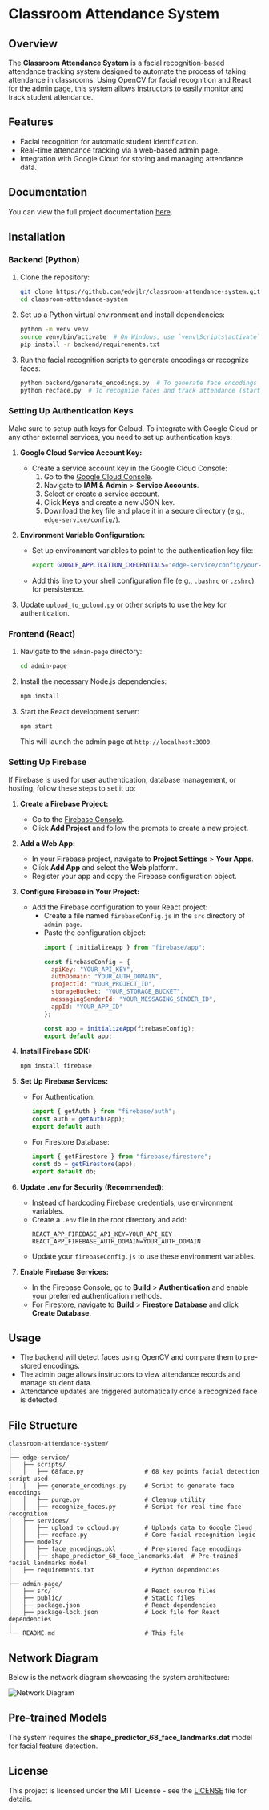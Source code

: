 # Classroom Attendance System

## Overview
The **Classroom Attendance System** is a facial recognition-based attendance tracking system designed to automate the process of taking attendance in classrooms. Using OpenCV for facial recognition and React for the admin page, this system allows instructors to easily monitor and track student attendance.

## Features
- Facial recognition for automatic student identification.
- Real-time attendance tracking via a web-based admin page.
- Integration with Google Cloud for storing and managing attendance data.

## Documentation
You can view the full project documentation [here](./Phase%203.pdf).

## Installation

### Backend (Python)
1. Clone the repository:
   ```bash
   git clone https://github.com/edwjlr/classroom-attendance-system.git
   cd classroom-attendance-system
   ```

2. Set up a Python virtual environment and install dependencies:
   ```bash
   python -m venv venv
   source venv/bin/activate  # On Windows, use `venv\Scripts\activate`
   pip install -r backend/requirements.txt
   ```

3. Run the facial recognition scripts to generate encodings or recognize faces:
   ```bash
   python backend/generate_encodings.py  # To generate face encodings if need to
   python recface.py  # To recognize faces and track attendance (start uploading recognized faces to cloud services
   ```
### Setting Up Authentication Keys
Make sure to setup auth keys for Gcloud. To integrate with Google Cloud or any other external services, you need to set up authentication keys:
1. **Google Cloud Service Account Key:**
   - Create a service account key in the Google Cloud Console:
     1. Go to the [Google Cloud Console](https://console.cloud.google.com).
     2. Navigate to **IAM & Admin** > **Service Accounts**.
     3. Select or create a service account.
     4. Click **Keys** and create a new JSON key.
     5. Download the key file and place it in a secure directory (e.g., `edge-service/config/`).

2. **Environment Variable Configuration:**
   - Set up environment variables to point to the authentication key file:
     ```bash
     export GOOGLE_APPLICATION_CREDENTIALS="edge-service/config/your-key-file.json"
     ```
   - Add this line to your shell configuration file (e.g., `.bashrc` or `.zshrc`) for persistence.

3. Update `upload_to_gcloud.py` or other scripts to use the key for authentication.

### Frontend (React)
1. Navigate to the `admin-page` directory:
   ```bash
   cd admin-page
   ```

2. Install the necessary Node.js dependencies:
   ```bash
   npm install
   ```

3. Start the React development server:
   ```bash
   npm start
   ```
   This will launch the admin page at `http://localhost:3000`.

### Setting Up Firebase
If Firebase is used for user authentication, database management, or hosting, follow these steps to set it up:

1. **Create a Firebase Project:**
   - Go to the [Firebase Console](https://console.firebase.google.com/).
   - Click **Add Project** and follow the prompts to create a new project.

2. **Add a Web App:**
   - In your Firebase project, navigate to **Project Settings** > **Your Apps**.
   - Click **Add App** and select the **Web** platform.
   - Register your app and copy the Firebase configuration object.

3. **Configure Firebase in Your Project:**
   - Add the Firebase configuration to your React project:
     - Create a file named `firebaseConfig.js` in the `src` directory of `admin-page`.
     - Paste the configuration object:
       ```javascript
       import { initializeApp } from "firebase/app";

       const firebaseConfig = {
         apiKey: "YOUR_API_KEY",
         authDomain: "YOUR_AUTH_DOMAIN",
         projectId: "YOUR_PROJECT_ID",
         storageBucket: "YOUR_STORAGE_BUCKET",
         messagingSenderId: "YOUR_MESSAGING_SENDER_ID",
         appId: "YOUR_APP_ID"
       };

       const app = initializeApp(firebaseConfig);
       export default app;
       ```

4. **Install Firebase SDK:**
   ```bash
   npm install firebase
   ```

5. **Set Up Firebase Services:**
   - For Authentication:
     ```javascript
     import { getAuth } from "firebase/auth";
     const auth = getAuth(app);
     export default auth;
     ```
   - For Firestore Database:
     ```javascript
     import { getFirestore } from "firebase/firestore";
     const db = getFirestore(app);
     export default db;
     ```

6. **Update `.env` for Security (Recommended):**
   - Instead of hardcoding Firebase credentials, use environment variables.
   - Create a `.env` file in the root directory and add:
     ```
     REACT_APP_FIREBASE_API_KEY=YOUR_API_KEY
     REACT_APP_FIREBASE_AUTH_DOMAIN=YOUR_AUTH_DOMAIN
     ```
   - Update your `firebaseConfig.js` to use these environment variables.

7. **Enable Firebase Services:**
   - In the Firebase Console, go to **Build** > **Authentication** and enable your preferred authentication methods.
   - For Firestore, navigate to **Build** > **Firestore Database** and click **Create Database**.

## Usage
- The backend will detect faces using OpenCV and compare them to pre-stored encodings.
- The admin page allows instructors to view attendance records and manage student data.
- Attendance updates are triggered automatically once a recognized face is detected.

## File Structure
```
classroom-attendance-system/
│
├── edge-service/
│   ├── scripts/
│   │   ├── 68face.py                 # 68 key points facial detection script used
│   │   ├── generate_encodings.py     # Script to generate face encodings
│   │   ├── purge.py                  # Cleanup utility
│   │   ├── recognize_faces.py        # Script for real-time face recognition
│   ├── services/
│   │   ├── upload_to_gcloud.py       # Uploads data to Google Cloud
│   │   ├── recface.py                # Core facial recognition logic
│   ├── models/
│   │   ├── face_encodings.pkl        # Pre-stored face encodings
│   │   ├── shape_predictor_68_face_landmarks.dat  # Pre-trained facial landmarks model
│   ├── requirements.txt              # Python dependencies
│
├── admin-page/
│   ├── src/                          # React source files
│   ├── public/                       # Static files
│   ├── package.json                  # React dependencies
│   ├── package-lock.json             # Lock file for React dependencies
│
└── README.md                         # This file
```

## Network Diagram

Below is the network diagram showcasing the system architecture:

![Network Diagram](./assets/network_diagram.png)

## Pre-trained Models
The system requires the **shape_predictor_68_face_landmarks.dat** model for facial feature detection.

## License
This project is licensed under the MIT License - see the [LICENSE](./LICENSE) file for details.
